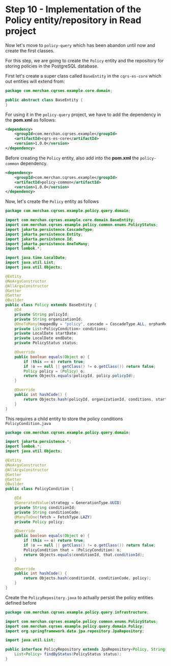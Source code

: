 # Step 10 - Implementation of the Policy entity/repository in Read project
Now let's move to `policy-query` which has been abandon until now and create the first classes.

For this step, we are going to create the `Policy` entity and the repository for storing policies in the PostgreSQL database.

First let's create a super class called `BaseEntity` in the `cqrs-es-core` which out entities will extend from:

```java
package com.merchan.cqrses.example.core.domain;

public abstract class BaseEntity {
}

```

For using it in the `policy-query` project, we have to add the dependency in the **pom.xml** as follows:

```xml
<dependency>
    <groupId>com.merchan.cqrses.example</groupId>
	<artifactId>cqrs-es-core</artifactId>
	<version>1.0.0</version>
</dependency>
```

Before creating the `Policy` entity, also add into the **pom.xml** the `policy-common` dependency.

```xml
<dependency>
    <groupId>com.merchan.cqrses.example</groupId>
	<artifactId>policy-common</artifactId>
	<version>1.0.0</version>
</dependency>
```
Now, let's create the `Policy` entity as follows

```java
package com.merchan.cqrses.example.policy.query.domain;

import com.merchan.cqrses.example.core.domain.BaseEntity;
import com.merchan.cqrses.example.policy.common.enums.PolicyStatus;
import jakarta.persistence.CascadeType;
import jakarta.persistence.Entity;
import jakarta.persistence.Id;
import jakarta.persistence.OneToMany;
import lombok.*;

import java.time.LocalDate;
import java.util.List;
import java.util.Objects;

@Entity
@NoArgsConstructor
@AllArgsConstructor
@Getter
@Setter
@Builder
public class Policy extends BaseEntity {
    @Id
    private String policyId;
    private String organizationId;
    @OneToMany(mappedBy = "policy", cascade = CascadeType.ALL, orphanRemoval = true)
    private List<PolicyCondition> conditions;
    private LocalDate startDate;
    private LocalDate endDate;
    private PolicyStatus status;

    @Override
    public boolean equals(Object o) {
        if (this == o) return true;
        if (o == null || getClass() != o.getClass()) return false;
        Policy policy = (Policy) o;
        return Objects.equals(policyId, policy.policyId);
    }

    @Override
    public int hashCode() {
        return Objects.hash(policyId, organizationId, conditions, startDate, endDate, status);
    }
}


```

This requires a child entity to store the policy conditions `PolicyCondition.java`
```java
package com.merchan.cqrses.example.policy.query.domain;

import jakarta.persistence.*;
import lombok.*;
import java.util.Objects;

@Entity
@NoArgsConstructor
@AllArgsConstructor
@Getter
@Setter
@Builder
public class PolicyCondition {

    @Id
    @GeneratedValue(strategy = GenerationType.UUID)
    private String conditionId;
    private String conditionCode;
    @ManyToOne(fetch = FetchType.LAZY)
    private Policy policy;

    @Override
    public boolean equals(Object o) {
        if (this == o) return true;
        if (o == null || getClass() != o.getClass()) return false;
        PolicyCondition that = (PolicyCondition) o;
        return Objects.equals(conditionId, that.conditionId);
    }

    @Override
    public int hashCode() {
        return Objects.hash(conditionId, conditionCode, policy);
    }
}


```

Create the `PolicyRepository.java` to actually persist the policy entities defined before

```java
package com.merchan.cqrses.example.policy.query.infrastructure;

import com.merchan.cqrses.example.policy.common.enums.PolicyStatus;
import com.merchan.cqrses.example.policy.query.domain.Policy;
import org.springframework.data.jpa.repository.JpaRepository;

import java.util.List;

public interface PolicyRepository extends JpaRepository<Policy, String> {
    List<Policy> findByStatus(PolicyStatus status);
}

```